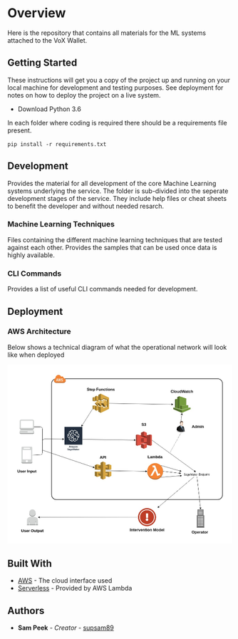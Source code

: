 # Overview

Here is the repository that contains all materials for the ML systems attached to the VoX Wallet.

## Getting Started

These instructions will get you a copy of the project up and running on your local machine for development and testing purposes. See deployment for notes on how to deploy the project on a live system.

- Download Python 3.6

In each folder where coding is required there should be a requirements file present.

```
pip install -r requirements.txt
```

## Development

Provides the material for all development of the core Machine Learning systems underlying the service. The folder is sub-divided into the seperate development stages of the service. They include help files or cheat sheets to benefit the developer and without needed resarch.

### Machine Learning Techniques

Files containing the different machine learning techniques that are tested against each other. Provides the samples that can be used once data is highly available.

### CLI Commands

Provides a list of useful CLI commands needed for development. 

## Deployment

### AWS Architecture

Below shows a technical diagram of what the operational network will look like when deployed

![ML Framework](ML-Framework.jpg)

## Built With

* [AWS](https://aws.amazon.com/) - The cloud interface used
* [Serverless](https://serverless.com/) - Provided by AWS Lambda

## Authors

* **Sam Peek** - *Creator* - [supsam89](https://github.com/supsam89)